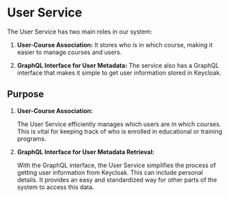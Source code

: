 # User Service

The User Service has two main roles in our system:

1. **User-Course Association:** It stores who is in which course, making it easier to manage courses and users.

2. **GraphQL Interface for User Metadata:** The service also has a GraphQL interface that makes it simple to get user information stored in Keycloak. 

## Purpose

1. **User-Course Association:**

   The User Service efficiently manages which users are in which courses. This is vital for keeping track of who is enrolled in educational or training programs.

2. **GraphQL Interface for User Metadata Retrieval:**

   With the GraphQL interface, the User Service simplifies the process of getting user information from Keycloak. This can include personal details. It provides an easy and standardized way for other parts of the system to access this data.
